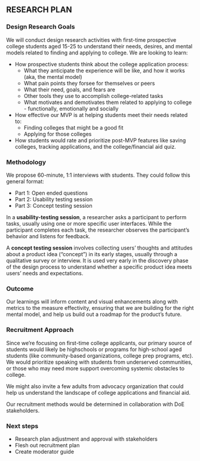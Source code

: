 ## RESEARCH PLAN

### Design Research Goals

We will conduct design research activities with first-time prospective college students aged 15-25 to understand their needs, desires, and mental models related to finding and applying to college. We are looking to learn:



* How prospective students think about the college application process:
    * What they anticipate the experience will be like, and how it works (aka, the mental model)
    * What pain points they forsee for themselves or peers
    * What their need, goals, and fears are
    * Other tools they use to accomplish college-related tasks
    * What motivates and demotivates them related to applying to college - functionally, emotionally and socially
* How effective our MVP is at helping students meet their needs related to:
    * Finding colleges that might be a good fit
    * Applying for those colleges
* How students would rate and prioritize post-MVP features like saving colleges, tracking applications, and the college/financial aid quiz.


### Methodology

We propose 60-minute, 1:1 interviews with students. They could follow this general format:



* Part 1: Open ended questions 
* Part 2: Usability testing session 
* Part 3: Concept testing session

In a **usability-testing session**, a researcher asks a participant to perform tasks, usually using one or more specific user interfaces. While the participant completes each task, the researcher observes the participant’s behavior and listens for feedback.

A **concept testing session** involves collecting users’ thoughts and attitudes about a product idea (“concept”) in its early stages, usually through a qualitative survey or interview. It is used very early in the discovery phase of the design process to understand whether a specific product idea meets users’ needs and expectations.


### Outcome

Our learnings will inform content and visual enhancements along with metrics  to the measure effectivity, ensuring that we are building for the right mental model, and help us build out a roadmap for the product’s future.


### Recruitment Approach

Since we’re focusing on first-time college applicants, our primary source of students would likely be highschools or programs for high-school aged students (like community-based organizations, college prep programs, etc). We would prioritize speaking with students from underserved communities, or those who may need more support overcoming systemic obstacles to college.

We might also invite a few adults from advocacy organization that could help us understand the landscape of college applications and financial aid.

Our recruitment methods would be determined in collaboration with DoE stakeholders.


### Next steps



* Research plan adjustment and approval with stakeholders
* Flesh out recruitment plan
* Create moderator guide 
